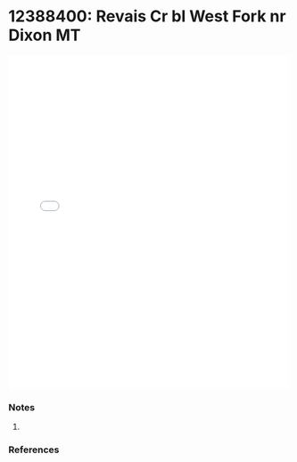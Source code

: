 # 12388400: Revais Cr bl West Fork nr Dixon MT

<iframe src="/distribution_estimation/_static/stations/12388400_fdc.html" width="100%" height="600" frameborder="0"></iframe>

### Notes
1. 

### References

